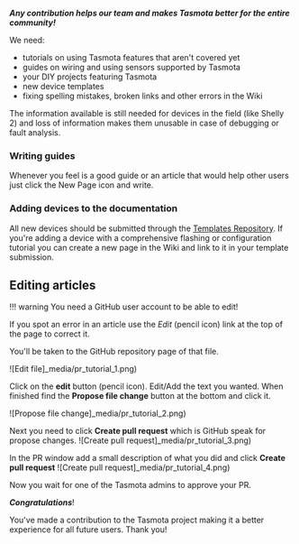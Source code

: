 ***Any contribution helps our team and makes Tasmota better for the entire community!***

We need:
- tutorials on using Tasmota features that aren't covered yet
- guides on wiring and using sensors supported by Tasmota
- your DIY projects featuring Tasmota
- new device templates 
- fixing spelling mistakes, broken links and other errors in the Wiki

The information available is still needed for devices in the field (like Shelly 2) and loss of information makes them unusable in case of debugging or fault analysis.

### Writing guides
Whenever you feel is a good guide or an article that would help other users just click the New Page icon and write.

### Adding devices to the documentation
All new devices should be submitted through the [Templates Repository](http://templates.blakadder.com). If you're adding a device with a comprehensive flashing or configuration tutorial you can create a new page in the Wiki and link to it in your template submission.

## Editing articles
!!! warning
     You need a GitHub user account to be able to edit!

If you spot an error in an article use the *Edit* (pencil icon) link at the top of the page to correct it. 

You'll be taken to the GitHub repository page of that file.

![Edit file]_media/pr_tutorial_1.png)

Click on the **edit** button (pencil icon). Edit/Add the text you wanted. When finished find the **Propose file change** button at the bottom and click it.

![Propose file change]_media/pr_tutorial_2.png)

Next you need to click **Create pull request** which is GitHub speak for propose changes.
![Create pull request]_media/pr_tutorial_3.png)

In the PR window add a small description of what you did and click **Create pull request**
![Create pull request]_media/pr_tutorial_4.png)

Now you wait for one of the Tasmota admins to approve your PR. 

_**Congratulations**_! 

You've made a contribution to the Tasmota project making it a better experience for all future users. Thank you!




